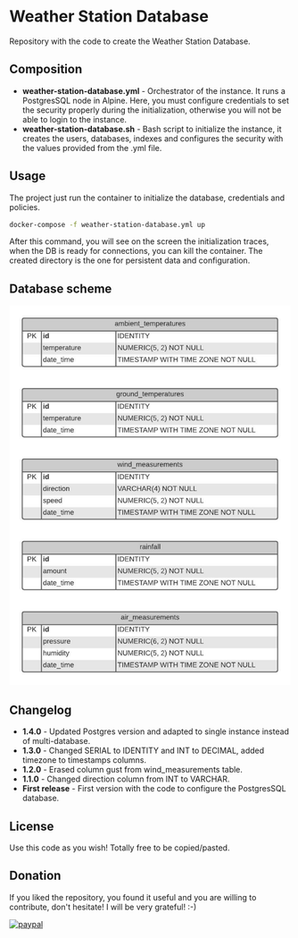 # Weather Station Database
Repository with the code to create the Weather Station Database.


## Composition
* **weather-station-database.yml** - Orchestrator of the instance. It runs a PostgresSQL node in Alpine. Here, you must configure credentials to set the security properly during the initialization, otherwise you will not be able to login to the instance.
* **weather-station-database.sh** - Bash script to initialize the instance, it creates the users, databases, indexes and configures the security with the values provided from the .yml file.


## Usage
The project just run the container to initialize the database, credentials and policies.
```bash
docker-compose -f weather-station-database.yml up
```
After this command, you will see on the screen the initialization traces, when the DB is ready for connections, you can kill the container. The created directory is the one for persistent data and configuration.


## Database scheme
![Scheme](https://github.com/weather-station-project/database/blob/master/db-scheme.jpeg)


## Changelog
* **1.4.0** - Updated Postgres version and adapted to single instance instead of multi-database.
* **1.3.0** - Changed SERIAL to IDENTITY and INT to DECIMAL, added timezone to timestamps columns.
* **1.2.0** - Erased column gust from wind_measurements table.
* **1.1.0** - Changed direction column from INT to VARCHAR.
* **First release** - First version with the code to configure the PostgresSQL database.


## License
Use this code as you wish! Totally free to be copied/pasted.


## Donation
If you liked the repository, you found it useful and you are willing to contribute, don't hesitate! I will be very grateful! :-)

[![paypal](https://www.paypalobjects.com/en_US/i/btn/btn_donateCC_LG.gif)](https://www.paypal.com/cgi-bin/webscr?cmd=_donations&business=4TFR2PQ2J3KLA&item_name=If+you+liked+the+project+and+you+are+willing+to+contribute%2C+don%27t+hesitate%21+I+will+be+very+grateful%21+%3A-%29&currency_code=EUR)

